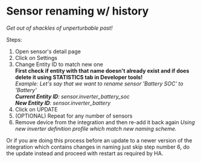 # Sensor renaming w/ history

_Get out of shackles of unperturbable past!_

Steps: 
1. Open sensor's detail page
2. Click on Settings
3. Change Entity ID to match new one  
**First check if entity with that name doesn't already exist and if does delete it using STATISTICS tab in Developer tools!**  
_Example: Let's say that we want to rename sensor 'Battery SOC' to 'Battery'_  
_**Current Entity ID**: sensor.inverter_battery_soc_  
_**New Entity ID**: sensor.inverter_battery_
4. Click on UPDATE
5. (OPTIONAL) Repeat for any number of sensors
6. Remove device from the integration and then re-add it back again
_Using new inverter definition profile which match new naming scheme._

Or if you are doing this process before an update to a newer version of the integration which contains changes in naming just skip step number 6, do the update instead and proceed with restart as required by HA.